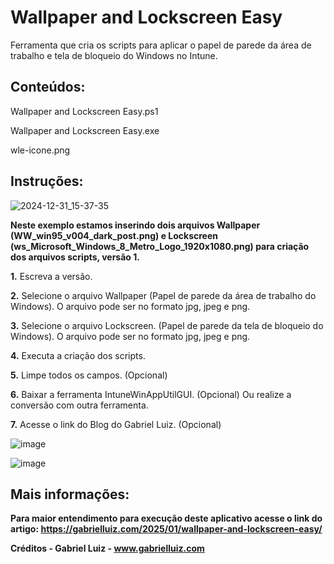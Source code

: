 # Wallpaper and Lockscreen Easy
Ferramenta que cria os scripts para aplicar o papel de parede da área de trabalho e tela de bloqueio do Windows no Intune.


## **Conteúdos:**

Wallpaper and Lockscreen Easy.ps1

Wallpaper and Lockscreen Easy.exe

wle-icone.png


## **Instruções:**


![2024-12-31_15-37-35](https://github.com/user-attachments/assets/64f9db9d-4696-4226-b930-decb0f864cbc)




**Neste exemplo estamos inserindo dois arquivos Wallpaper (WW_win95_v004_dark_post.png) e Lockscreen (ws_Microsoft_Windows_8_Metro_Logo_1920x1080.png) para criação dos arquivos scripts, versão 1.**

 
 **1.** Escreva a versão.

 **2.**  Selecione o arquivo Wallpaper (Papel de parede da área de trabalho do Windows). O arquivo pode ser no formato jpg, jpeg e png.

 **3.** Selecione o arquivo Lockscreen. (Papel de parede da tela de bloqueio do Windows). O arquivo pode ser no formato jpg, jpeg e png.

 **4.** Executa a criação dos scripts.

 **5.** Limpe todos os campos. (Opcional)

 **6.** Baixar a ferramenta IntuneWinAppUtilGUI. (Opcional) Ou realize a conversão com outra ferramenta.

 **7.** Acesse o link do Blog do Gabriel Luiz. (Opcional)


 ![image](https://github.com/user-attachments/assets/9839332f-6eda-4dc8-8852-480b3d93f8b9)



![image](https://github.com/user-attachments/assets/4997be6e-3a97-4b90-beb5-954d18aeb2c1)

   
## **Mais informações:**

**Para maior entendimento para execução deste aplicativo acesse o link do artigo: https://gabrielluiz.com/2025/01/wallpaper-and-lockscreen-easy/**

**Créditos - Gabriel Luiz - www.gabrielluiz.com**
